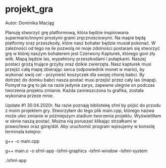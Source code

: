 # projekt_gra
Autor: Dominika Maciąg

Planuję stworzyć grę platformową, która będzie inspirowana supermario/innymi prostymi grami zręcznościowymi. 
Na mapie będą platformy oraz przeszkody, które nasz bohater będzie musiał pokonać. 
W zależności od tego na ile pozwolą mi moje zdolności postaram się stworzyć grę w której naszym bohaterem jest Czerwony Kapturek, którego goni zły wilk. Mapą będzie las, wypełniony przeszkodami i pułapkami. Naszej postaci grożą trujące grzyby oraz dzikie zwierzęta. Nasz kapturek musi przejść całą mapę zbierając serca (odpowiednik monet w mario), by wykonać swój cel - przynieść koszyczek dla swojej chorej babci. By dotrzeć do domku babci nasza postać musi przejść przez cały las (mapę). 
Pomysł na grę to jak na razie jedynie zarys, zapewne ulegnie on podczas tworzenia projektu zmianie. Każda zamieszczona tu grafika, została wykonana przeze mnie. 


Update #1 30.04.2020r.
Na razie poznaję bibliotekę sfml by pójść do przodu z moim projektem gry. 
Stworzyłam do tego plik main.cpp, którego nazwa może ulec zmianie w późniejszym stadium tworzenia projektu.
Wyświetliłam w oknie naszą postać. Można nią poruszać klikając strzałkami w prawo/lewo oraz górę/dół. 
Aby uruchomić program wpisujemy w konsolę terminala kolejno:

g++ -c main.cpp

g++ main.o -o sfml-app -lsfml-graphics -lsfml-window -lsfml-system

./sfml-app


